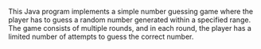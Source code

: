 This Java program implements a simple number guessing game where the player has to guess a random number generated within a specified range. The game consists of multiple rounds, and in each round, the player has a limited number of attempts to guess the correct number.

